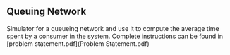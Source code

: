 ## Queuing Network

Simulator for a queueing network and use it to compute the average time spent by a consumer in the system.
Complete instructions can be found in [problem statement.pdf](Problem Statement.pdf)

